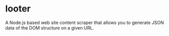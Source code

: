 looter
======

A Node.js based web site content scraper that allows you to generate JSON data of the DOM structure on a given URL.